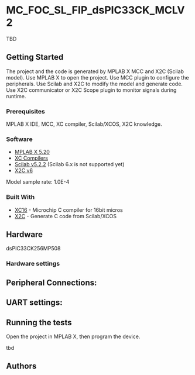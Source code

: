 # MC_FOC_SL_FIP_dsPIC33CK_MCLV2

TBD

## Getting Started

The project and the code is generated by MPLAB X MCC and X2C (Scilab model).
Use MPLAB X to open the project.
Use MCC plugin to configure the peripherals.
Use Scilab and X2C to modify the model and generate code.
Use X2C communicator or X2C Scope plugin to monitor signals during runtime.

### Prerequisites

MPLAB X IDE, MCC, XC compiler, Scilab/XCOS, X2C knowledge.

### Software
* [MPLAB X 5.20](https://www.microchip.com/mplab/mplab-x-ide)
* [XC Compilers](https://www.microchip.com/mplab/compilers)
* [Scilab v5.2.2](https://www.scilab.org/download/5.5.2) (Scilab 6.x is not supported yet)
* [X2C v6](https://www.sim2tronic.com/downloads/)

Model sample rate: 1.0E-4

### Built With

* [XC16](https://www.microchip.com/mplab/compilers) - Microchip C compiler for 16bit micros
* [X2C](https://www.sim2tronic.com/) - Generate C code from Scilab/XCOS


## Hardware

dsPIC33CK256MP508

### Hardware settings

## Peripheral Connections: 

## UART settings: 

## Running the tests

Open the project in MPLAB X, then program the device.

tbd


## Authors
